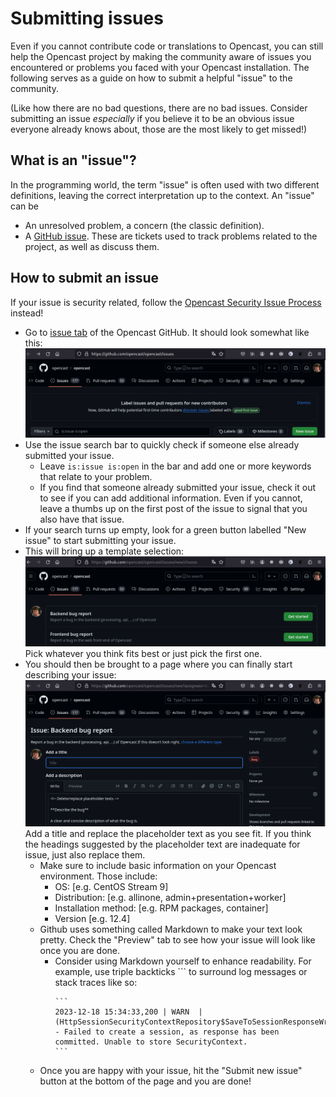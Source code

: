 # Submitting issues

Even if you cannot contribute code or translations to Opencast, you can still help the Opencast project by making the
community aware of issues you encountered or problems you faced with your Opencast installation. The following serves
as a guide on how to submit a helpful "issue" to the community.

(Like how there are no bad questions, there are no bad issues. Consider submitting an issue *especially* if you believe
it to be an obvious issue everyone already knows about, those are the most likely to get missed!)

## What is an "issue"?

In the programming world, the term "issue" is often used with two different definitions, leaving the correct
interpretation up to the context. An "issue" can be

- An unresolved problem, a concern (the classic definition).
- A [GitHub issue](https://docs.github.com/en/issues/tracking-your-work-with-issues/about-issues). These are tickets
  used to track problems related to the project, as well as discuss them.

## How to submit an issue

If your issue is security related, follow the [Opencast Security Issue Process](security.md) instead!

- Go to [issue tab](https://github.com/opencast/opencast/issues) of the Opencast GitHub. It should look somewhat like
  this: ![issue page](issue_page.png)
- Use the issue search bar to quickly check if someone else already submitted your issue.
  - Leave `is:issue is:open` in the bar and add one or more keywords that relate to your problem.
  - If you find that someone already submitted your issue, check it out to see if you can add additional information.
    Even if you cannot, leave a thumbs up on the first post of the issue to signal that you also have that issue.
- If your search turns up empty, look for a green button labelled "New issue" to start submitting your issue.
- This will bring up a template selection:
  ![templates](template.png)
  Pick whatever you think fits best or just pick the first one.
- You should then be brought to a page where you can finally start describing your issue:
  ![bug_report](bug_report.png)
  Add a title and replace the placeholder text as you see fit. If you think the headings suggested by the placeholder
  text are inadequate for issue, just also replace them.
  - Make sure to include basic information on your Opencast environment. Those include:
    - OS: [e.g. CentOS Stream 9]
    - Distribution: [e.g. allinone, admin+presentation+worker]
    - Installation method: [e.g. RPM packages, container]
    - Version [e.g. 12.4]
  - Github uses something called Markdown to make your text look pretty. Check the "Preview" tab to see how your
    issue will look like once you are done.
    - Consider using Markdown yourself to enhance readability. For example, use triple backticks \`\`\` to surround
      log messages or stack traces like so:
      ````
      ```
      2023-12-18 15:34:33,200 | WARN  | (HttpSessionSecurityContextRepository$SaveToSessionResponseWrapper:343) - Failed to create a session, as response has been committed. Unable to store SecurityContext.
      ```
      ````
  - Once you are happy with your issue, hit the "Submit new issue" button at the bottom of the page and you are done!
